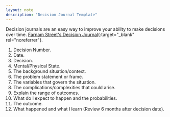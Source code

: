 ```yaml
---
layout: note
description: "Decision Journal Template"
---
```


Decision journals are an easy way to improve your ability to make decisions
over time. [Farnam Street's Decision Journal][1]{:target="_blank" rel="noreferrer"}.

1. Decision Number.
2. Date.
3. Decision.
4. Mental/Physical State.
5. The background situation/context.
6. The problem statement or frame.
7. The variables that govern the situation.
8. The complications/complexities that could arise.
9. Explain the range of outcomes.
10. What do I expect to happen and the probabilities.
11. The outcome.
12. What happened and what I learn (Review 6 months after decision date).


[1]: https://fs.blog/2014/02/decision-journal/

